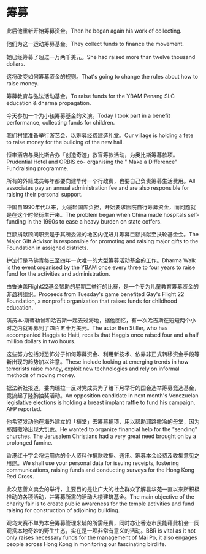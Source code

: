 # 筹募

<p><span class="chinese">此后他重新开始筹募资金。</span><span class="english">Then he began again his work of collecting.</span></p>

<p><span class="chinese">他们为这一运动筹募基金。</span><span class="english">They collect funds to finance the movement.</span></p>

<p><span class="chinese">她已经筹募了超过一万两千美元。</span><span class="english">She had raised more than twelve thousand dollars.</span></p>

<p><span class="chinese">这将改变如何筹募资金的规则。</span><span class="english">That's going to change the rules about how to raise money.</span></p>

<p><span class="chinese">筹募教育与弘法活动基金。</span><span class="english">To raise funds for the YBAM Penang SLC education & dharma propagation.</span></p>

<p><span class="chinese">今天参加一个为小孩筹募基金的义演。</span><span class="english">Today I took part in a benefit performance, collecting funds for children.</span></p>

<p><span class="chinese">我们村里准备举行游艺会，以筹募经费建造礼堂。</span><span class="english">Our village is holding a fete to raise money for the building of the new hall.</span></p>

<p><span class="chinese">恒丰酒店与奥比斯合办「创造奇迹」救盲筹款活动，为奥比斯筹募款项。</span><span class="english">Prudential Hotel and ORBIS co- organising the " Make a Difference" Fundraising programme.</span></p>

<p><span class="chinese">所有的外籍成员每年都要向建华付一个行政费，也要自己负责筹募生活费用。</span><span class="english">All associates pay an annual administration fee and are also responsible for raising their personal support.</span></p>

<p><span class="chinese">中国自1990年代以来，为减轻国库负担，开始要求医院自行筹募资金，而问题就是在这个时候衍生开来。</span><span class="english">The problem began when China made hospitals self-funding in the 1990s to ease a heavy burden on state coffers.</span></p>

<p><span class="chinese">巨额捐献顾问职责是于其所委派的地区内促进并筹募巨额捐献至扶轮基金会。</span><span class="english">The Major Gift Advisor is responsible for promoting and raising major gifts to the Foundation in assigned districts.</span></p>

<p><span class="chinese">护法行是马佛青每三至四年一次唯一的大型筹募活动基金的工作。</span><span class="english">Dharma Walk is the event organised by the YBAM once every three to four years to raise fund for the activities and administration.</span></p>

<p><span class="chinese">由鲁迪盖Flight22基金赞助的星期二举行的比赛，是一个专为儿童教育筹募资金的非盈利组织。</span><span class="english">Proceeds from Tuesday's game benefited Gay's Flight 22 Foundation, a nonprofit organization that raises funds for childhood education.</span></p>

<p><span class="chinese">演员本·斯蒂勒曾和哈吉斯一起去过海地，据他回忆，有一次哈吉斯在短短两个小时之内就筹募到了四百五十万美元。</span><span class="english">The actor Ben Stiller, who has accompanied Haggis to Haiti, recalls that Haggis once raised four and a half million dollars in two hours.</span></p>

<p><span class="chinese">这些努力包括对恐怖分子如何筹募资金、利用新技术、依靠非正式转移资金手段等新出现的趋势加以注意。</span><span class="english">These include looking at emerging trends in how terrorists raise money, exploit new technologies and rely on informal methods of moving money.</span></p>

<p><span class="chinese">据法新社报道，委内瑞拉一反对党成员为了给下月举行的国会选举筹募竞选基金，竟搞起了隆胸抽奖活动。</span><span class="english">An opposition candidate in next month's Venezuelan legislative elections is holding a breast implant raffle to fund his campaign, AFP reported.</span></p>

<p><span class="chinese">他希望发动他在海外建立的「植堂」去筹募捐项，用以帮助耶路撒冷的母堂，因为耶路撒冷出现大饥荒。</span><span class="english">He wanted to organize financial help for the "sending" churches. The Jerusalem Christians had a very great need brought on by a prolonged famine.</span></p>

<p><span class="chinese">香港红十字会将运用你的个人资料作捐款收据、通讯、筹募本会经费及收集意见之用途。</span><span class="english">We shall use your personal data for issuing receipts, fostering communications, raising funds and conducting surveys for the Hong Kong Red Cross.</span></p>

<p><span class="chinese">此次慈善义卖会的举行，主要目的是让广大的社会群众了解昙华苑一直以来所积极推动的各项活动，并筹募所需的活动大楼建筑基金。</span><span class="english">The main objective of the charity fair is to create public awareness for the temple activities and fund raising for construction of adjoining building.</span></p>

<p><span class="chinese">观鸟大赛不单为本会筹募管理米埔的所需经费，同时亦让香港市民能藉此机会一同观赏本地奇妙的野生生态，实在是一项非常有意义的活动。</span><span class="english">BBR is vital as it not only raises necessary funds for the management of Mai Po, it also engages people across Hong Kong in monitoring our fascinating birdlife.</span></p>

